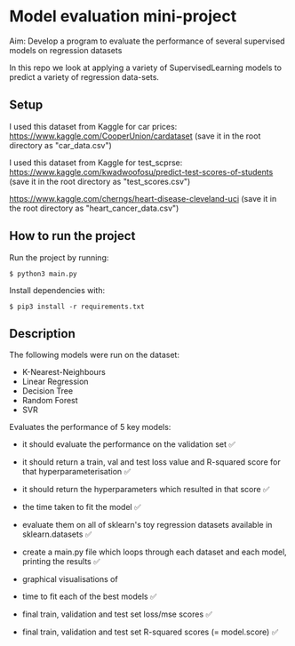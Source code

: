 
# Model evaluation mini-project  
Aim: Develop a program to evaluate the performance of several supervised models on regression datasets  

In this repo we look at applying a variety of SupervisedLearning models to predict a variety of regression data-sets.  

## Setup
I used this dataset from Kaggle for car prices:
https://www.kaggle.com/CooperUnion/cardataset
(save it in the root directory as "car_data.csv")

I used this dataset from Kaggle for test_scprse:
https://www.kaggle.com/kwadwoofosu/predict-test-scores-of-students
(save it in the root directory as "test_scores.csv")



https://www.kaggle.com/cherngs/heart-disease-cleveland-uci
(save it in the root directory as "heart_cancer_data.csv")


## How to run the project
Run the project by running:
```
$ python3 main.py
```

Install dependencies with:
```
$ pip3 install -r requirements.txt
```


## Description

The following models were run on the dataset:
- K-Nearest-Neighbours
- Linear Regression
- Decision Tree
- Random Forest
- SVR

Evaluates the performance of 5 key models:
- it should evaluate the performance on the validation set ✅
- it should return a train, val and test loss value and R-squared score for that hyperparameterisation ✅
- it should return the hyperparameters which resulted in that score ✅
- the time taken to fit the model ✅
- evaluate them on all of sklearn's toy regression datasets available in sklearn.datasets ✅

- create a main.py file which loops through each dataset and each model, printing the results ✅

- graphical visualisations of
- time to fit each of the best models ✅
- final train, validation and test set loss/mse scores ✅
- final train, validation and test set R-squared scores (= model.score) ✅

